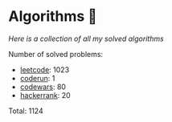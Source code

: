 # Algorithms 🏯

_Here is a collection of all my solved algorithms_

Number of solved problems:
- [leetcode](https://leetcode.com): 1023
- [coderun](https://coderun.yandex.ru/): 1
- [codewars](https://www.codewars.com): 80
- [hackerrank](https://www.hackerrank.com): 20

Total: 1124
